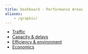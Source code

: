 ```yaml
---
title: Dashboard - Performance Areas
aliases:
    - /graphic/
---
```


* [Traffic](/traffic/)
* [Capacity & delays](/capacity/)
* [Efficiency & environment](/efficiency/)
* [Economics](/economics/)
